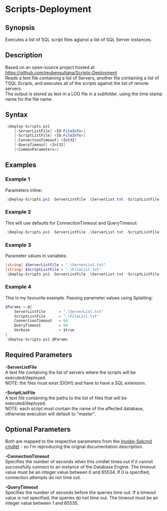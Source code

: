 # Scripts-Deployment

## Synopsis

Executes a list of SQL script files agianst a list of SQL Server instances.

## Description

Based on an open-source project hosted at <https://github.com/reubensultana/Scripts-Deployment>  
Reads a text file containing a list of Servers, another file containing a list of TSQL Scripts, and executes all of the scripts against the list of remote servers.  
The output is stored as text in a LOG file in a subfolder, using the time stamp name for the file name.

## Syntax

``` powershell
.\Deploy-Scripts.ps1 
    [-ServerListFile] <IO.FileInfo>]
    [-ScriptListFile] <IO.FileInfo>]    
    [-ConnectionTimeout] <Int32]
    [-QueryTimeout] <Int32]
    [<CommonParameters>]
```

## Examples

### Example 1

Parameters inline:

``` powershell
.\Deploy-Scripts.ps1 -ServerListFile .\ServerList.txt -ScriptListFile .\FileList.txt -ConnectionTimeout 60 -QueryTimeout 60
```

### Example 2

This will use defaults for ConnectionTimeout and QueryTimeout:

``` powershell
.\Deploy-Scripts.ps1 -ServerListFile .\ServerList.txt -ScriptListFile .\FileList.txt
```

### Example 3

Parameter values in variables:

``` powershell
[string] $ServerListFile = ".\ServerList.txt"
[string] $ScriptListFile = ".\FileList.txt"
.\Deploy-Scripts.ps1 -ServerListFile .\ServerList.txt -ScriptListFile .\FileList.txt -ConnectionTimeout 60 -QueryTimeout 60
```

### Example 4

This is my favourite example. Passing parameter values using Splatting:

``` powershell
$Params = @{
    ServerListFile      = ".\ServerList.txt"
    ScriptListFile      = ".\FileList.txt"
    ConnectionTimeout   = 60
    QueryTimeout        = 60
    Verbose             = $true
}
.\Deploy-Scripts.ps1 @Params 
```

## Required Parameters

**-ServerListFile**  
A text file containing the list of servers where the scripts will be executed/deployed.  
NOTE: the files must exist (DOH!) and have to have a SQL extension.

**-ScriptListFile**  
A text file containing the paths to the list of files that will be executed/deployed.  
NOTE: each script must contain the name of the affected database, otherwise execution will default to "master".

## Optional Parameters

Both are mapped to the respective parameters from the [Invoke-Sqlcmd cmdlet](https://docs.microsoft.com/en-us/powershell/module/sqlserver/invoke-sqlcmd) - so I'm reproducing the orignal documentation description.

**-ConnectionTimeout**  
Specifies the number of seconds when this cmdlet times out if it cannot successfully connect to an instance of the Database Engine. The timeout value must be an integer value between 0 and 65534. If 0 is specified, connection attempts do not time out.

**-QueryTimeout**  
Specifies the number of seconds before the queries time out. If a timeout value is not specified, the queries do not time out. The timeout must be an integer value between 1 and 65535.

